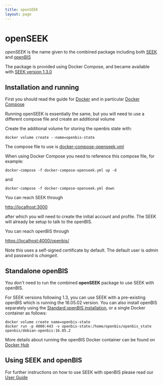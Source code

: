 ```yaml
---
title: openSEEK
layout: page
---
```


# openSEEK

*openSEEK* is the name given to the combined package including both [SEEK](http://seek4science.org) and [openBIS](http://fairdom.eu/platform/openbis/)

The package is provided using Docker Compose, and became available with [SEEK version 1.3.0](/tech/releases/#version-130)


## Installation and running

First you should read the guide for [Docker](docker.html) and in particular [Docker Compose](docker/docker-compose.html)

Running openSEEK is essentially the same, but you will need to use a different compose file and create an additional volume

Create the additional volume for storing the openbis state with:

    docker volume create --name=openbis-state
    
The compose file to use is [docker-compose-openseek.yml](https://github.com/seek4science/seek/blob/master/docker-compose-openseek.yml)
  
When using Docker Compose you need to reference this compose file, for example:
  
    docker-compose -f docker-compose-openseek.yml up -d
    
and    

    docker-compose -f docker-compose-openseek.yml down
    

You can reach SEEK through
    
[http://localhost:3000](http://localhost:3000)
    
after which you will need to create the initial account and profile. The SEEK will already be setup to talk to the openBIS.
    
You can reach openBIS through
    
[https://localhost:4000/openbis/](https://localhost:4000/openbis/)    
    
Note this uses a self-signed certificate by default. The default user is *admin* and password is *changeit*.    
    
    
            
## Standalone openBIS
    
You don't need to run the combined **openSEEK** package to use SEEK with openBIS. 

For SEEK versions following 1.3, you can use SEEK with a pre-existing openBIS which is running the 16.05.02 version. You can also install
openBIS separately using the [Standard openBIS installation](https://wiki-bsse.ethz.ch/display/bis/openBIS+Download+Page), or a single Docker container as follows:

    docker volume create name=openbis-state
    docker run -p 4000:443 -v openbis-state:/home/openbis/openbis_state openbis/debian-openbis:16.05.2

More details about running the openBIS Docker container can be found on [Docker Hub](https://hub.docker.com/r/openbis/debian-openbis/)
    
## Using SEEK and openBIS
    
For further instructions on how to use SEEK with openBIS please read our [User Guide](/help/user-guide/openbis.html)    